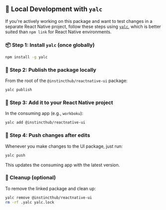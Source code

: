 ## 🔄 Local Development with `yalc`

If you're actively working on this package and want to test changes in a separate React Native project, follow these steps using [`yalc`](https://github.com/wclr/yalc), which is better suited than `npm link` for React Native environments.

### 📦 Step 1: Install `yalc` (once globally)

```bash
npm install -g yalc
```

### 🚀 Step 2: Publish the package locally

From the root of the `@instincthub/reactnative-ui` package:

```bash
yalc publish
```

### 🧩 Step 3: Add it to your React Native project

In the consuming app (e.g., `workboku`):

```bash
yalc add @instincthub/reactnative-ui
```

### 🔁 Step 4: Push changes after edits

Whenever you make changes to the UI package, just run:

```bash
yalc push
```

This updates the consuming app with the latest version.

### 🧹 Cleanup (optional)

To remove the linked package and clean up:

```bash
yalc remove @instincthub/reactnative-ui
rm -rf .yalc yalc.lock
```

